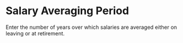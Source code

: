 # Salary Averaging Period

Enter the number of years over which salaries are averaged either on
leaving or at retirement.
